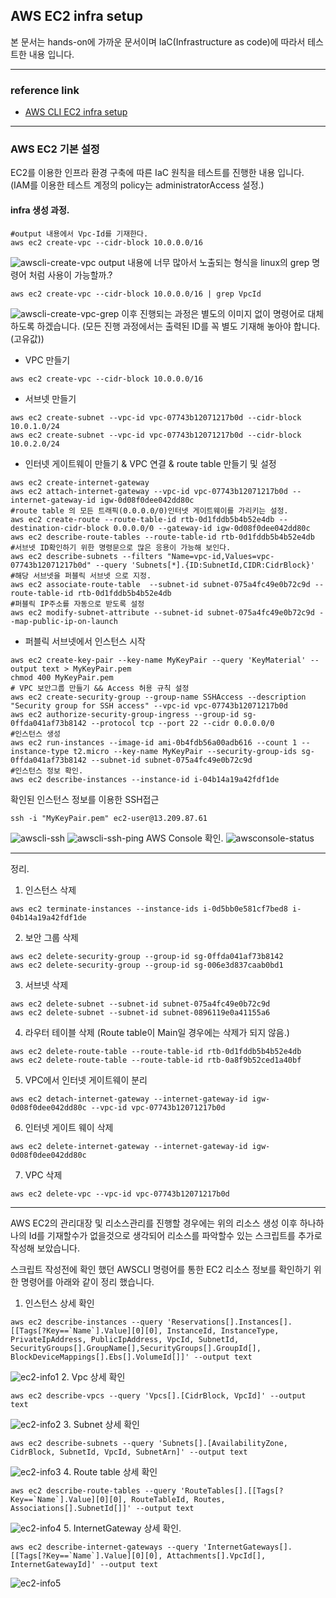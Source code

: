 ## AWS EC2 infra setup
본 문서는 hands-on에 가까운 문서이며 IaC(Infrastructure as code)에 따라서 테스트한 내용 입니다.

---
### reference link
- [AWS CLI EC2 infra setup](https://docs.aws.amazon.com/ko_kr/vpc/latest/userguide/vpc-subnets-commands-example.html)

---
### AWS EC2 기본 설정
EC2를 이용한 인프라 환경 구축에 따른 IaC 원칙을 테스트를 진행한 내용 입니다. (IAM를 이용한 테스트 계정의 policy는 administratorAccess 설정.)

#### infra 생성 과정.
```
#output 내용에서 Vpc-Id를 기재한다.
aws ec2 create-vpc --cidr-block 10.0.0.0/16
```
![awscli-create-vpc](images/awscli-create-vpc.png)
output 내용에 너무 많아서 노출되는 형식을 linux의 grep 명령어 처럼 사용이 가능할까.?
```
aws ec2 create-vpc --cidr-block 10.0.0.0/16 | grep VpcId
```
![awscli-create-vpc-grep](images/awscli-create-vpc-grep.png)
이후 진행되는 과정은 별도의 이미지 없이 명령어로 대체하도록 하겠습니다.  (모든 진행 과정에서는 출력된 ID를 꼭 별도 기재해 놓아야 합니다.(고유값))

* VPC 만들기
```
aws ec2 create-vpc --cidr-block 10.0.0.0/16
```
* 서브넷 만들기
```
aws ec2 create-subnet --vpc-id vpc-07743b12071217b0d --cidr-block 10.0.1.0/24
aws ec2 create-subnet --vpc-id vpc-07743b12071217b0d --cidr-block 10.0.2.0/24
```
* 인터넷 게이트웨이 만들기 & VPC 연결 & route table 만들기 및 설정
```
aws ec2 create-internet-gateway
aws ec2 attach-internet-gateway --vpc-id vpc-07743b12071217b0d --internet-gateway-id igw-0d08f0dee042dd80c
#route table 의 모든 트래픽(0.0.0.0/0)인터넷 게이트웨이를 가리키는 설정.
aws ec2 create-route --route-table-id rtb-0d1fddb5b4b52e4db --destination-cidr-block 0.0.0.0/0 --gateway-id igw-0d08f0dee042dd80c
aws ec2 describe-route-tables --route-table-id rtb-0d1fddb5b4b52e4db
#서브넷 ID확인하기 위한 명령문으로 많은 응용이 가능해 보인다.
aws ec2 describe-subnets --filters "Name=vpc-id,Values=vpc-07743b12071217b0d" --query 'Subnets[*].{ID:SubnetId,CIDR:CidrBlock}'
#해당 서브넷을 퍼블릭 서브넷 으로 지정.
aws ec2 associate-route-table  --subnet-id subnet-075a4fc49e0b72c9d --route-table-id rtb-0d1fddb5b4b52e4db
#퍼블릭 IP주소를 자동으로 받도록 설정
aws ec2 modify-subnet-attribute --subnet-id subnet-075a4fc49e0b72c9d --map-public-ip-on-launch
```
* 퍼블릭 서브넷에서 인스턴스 시작

```
aws ec2 create-key-pair --key-name MyKeyPair --query 'KeyMaterial' --output text > MyKeyPair.pem
chmod 400 MyKeyPair.pem
# VPC 보안그룹 만들기 && Access 허용 규칙 설정
aws ec2 create-security-group --group-name SSHAccess --description "Security group for SSH access" --vpc-id vpc-07743b12071217b0d
aws ec2 authorize-security-group-ingress --group-id sg-0ffda041af73b8142 --protocol tcp --port 22 --cidr 0.0.0.0/0
#인스턴스 생성
aws ec2 run-instances --image-id ami-0b4fdb56a00adb616 --count 1 --instance-type t2.micro --key-name MyKeyPair --security-group-ids sg-0ffda041af73b8142 --subnet-id subnet-075a4fc49e0b72c9d
#인스턴스 정보 확인.
aws ec2 describe-instances --instance-id i-04b14a19a42fdf1de
```
확인된 인스턴스 정보를 이용한 SSH접근
```
ssh -i "MyKeyPair.pem" ec2-user@13.209.87.61
```
![awscli-ssh](images/awscli-ssh.png)
![awscli-ssh-ping](images/awscli-ssh-ping.png)
AWS Console 확인.
![awsconsole-status](images/awsconsole.png)

---

정리.
1. 인스턴스 삭제
```
aws ec2 terminate-instances --instance-ids i-0d5bb0e581cf7bed8 i-04b14a19a42fdf1de
```
2. 보안 그룹 삭제
```
aws ec2 delete-security-group --group-id sg-0ffda041af73b8142
aws ec2 delete-security-group --group-id sg-006e3d837caab0bd1
```
3. 서브넷 삭제
```
aws ec2 delete-subnet --subnet-id subnet-075a4fc49e0b72c9d
aws ec2 delete-subnet --subnet-id subnet-0896119e0a41155a6
```
4. 라우터 테이블 삭제 (Route table이 Main일 경우에는 삭제가 되지 않음.)
```
aws ec2 delete-route-table --route-table-id rtb-0d1fddb5b4b52e4db
aws ec2 delete-route-table --route-table-id rtb-0a8f9b52ced1a40bf
```
5. VPC에서 인터넷 게이트웨이 분리
```
aws ec2 detach-internet-gateway --internet-gateway-id igw-0d08f0dee042dd80c --vpc-id vpc-07743b12071217b0d
```
6. 인터넷 게이트 웨이 삭제
```
aws ec2 delete-internet-gateway --internet-gateway-id igw-0d08f0dee042dd80c
```
7. VPC 삭제
```
aws ec2 delete-vpc --vpc-id vpc-07743b12071217b0d
```

---

AWS EC2의 관리대장 및 리소스관리를 진행할 경우에는 위의 리소스 생성 이후 하나하나의 Id를 기재할수가 없을것으로 생각되어 리소스를 파악할수 있는 스크립트를 추가로 작성해 보았습니다.

스크립트 작성전에 확인 했던 AWSCLI 명령어를 통한 EC2 리소스 정보를 확인하기 위한 명령어를 아래와 같이 정리 했습니다.

1. 인스턴스 상세 확인
```
aws ec2 describe-instances --query 'Reservations[].Instances[].[[Tags[?Key==`Name`].Value][0][0], InstanceId, InstanceType, PrivateIpAddress, PublicIpAddress, VpcId, SubnetId, SecurityGroups[].GroupName[],SecurityGroups[].GroupId[], BlockDeviceMappings[].Ebs[].VolumeId[]]' --output text
```
![ec2-info1](images/ec2-info1.png)
2. Vpc 상세 확인
```
aws ec2 describe-vpcs --query 'Vpcs[].[CidrBlock, VpcId]' --output text
```
![ec2-info2](images/ec2-info2.png)
3. Subnet 상세 확인
```
aws ec2 describe-subnets --query 'Subnets[].[AvailabilityZone, CidrBlock, SubnetId, VpcId, SubnetArn]' --output text
```
![ec2-info3](images/ec2-info3.png)
4. Route table 상세 확인
```
aws ec2 describe-route-tables --query 'RouteTables[].[[Tags[?Key==`Name`].Value][0][0], RouteTableId, Routes, Associations[].SubnetId[]]' --output text
```
![ec2-info4](images/ec2-info4.png)
5. InternetGateway 상세 확인.
```
aws ec2 describe-internet-gateways --query 'InternetGateways[].[[Tags[?Key==`Name`].Value][0][0], Attachments[].VpcId[], InternetGatewayId]' --output text
```
![ec2-info5](images/ec2-info5.png)